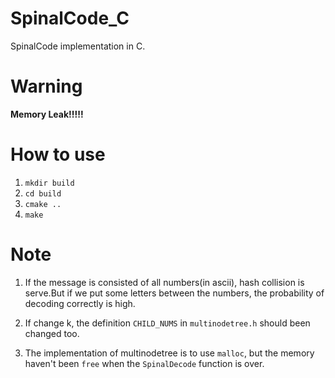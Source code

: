 # SpinalCode_C
SpinalCode implementation in C.
# Warning
**Memory Leak!!!!!**
# How to use
1. ```mkdir build```
2. ```cd build```
3. ```cmake ..```
4. ```make```


# Note
1. If the message is consisted of all numbers(in ascii), hash collision is serve.But if we put some letters between the numbers, the probability of decoding correctly is high.

2. If change k, the definition ```CHILD_NUMS``` in ```multinodetree.h``` should been changed too.

3. The implementation of multinodetree is to use ```malloc```, but the memory haven't been ```free``` when the ```SpinalDecode``` function is over.
